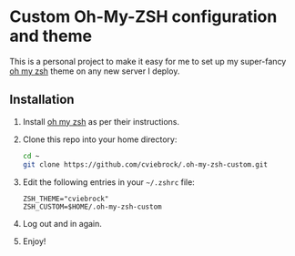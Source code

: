 # Custom Oh-My-ZSH configuration and theme

This is a personal project to make it easy for me to set up my super-fancy
[oh my zsh](http://ohmyz.sh/) theme on any new server I deploy.


## Installation

1. Install [oh my zsh](http://ohmyz.sh/) as per their instructions.

2. Clone this repo into your home directory:

    ```sh
    cd ~
    git clone https://github.com/cviebrock/.oh-my-zsh-custom.git
    ```

3. Edit the following entries in your `~/.zshrc` file:

    ```
    ZSH_THEME="cviebrock"
    ZSH_CUSTOM=$HOME/.oh-my-zsh-custom
    ```

4. Log out and in again.

5. Enjoy!
